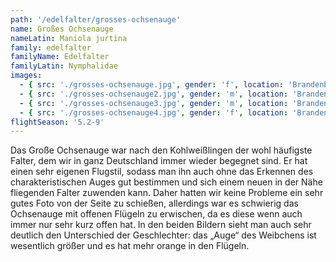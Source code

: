 ```yaml
---
path: '/edelfalter/grosses-ochsenauge'
name: Großes Ochsenauge
nameLatin: Maniola jurtina
family: edelfalter
familyName: Edelfalter
familyLatin: Nymphalidae
images:
  - { src: './grosses-ochsenauge.jpg', gender: 'f', location: 'Brandenburg, Heinrichsfelde', author: Georg, date: '2016-07-01' }
  - { src: './grosses-ochsenauge2.jpg', gender: 'm', location: 'Brandenburg, Heinrichsfelde', author: Georg, date: '2016-06-12' }
  - { src: './grosses-ochsenauge3.jpg', gender: 'm', location: 'Brandenburg, Heinrichsfelde', author: Georg, date: '2016-07-01' }
  - { src: './grosses-ochsenauge4.jpg', gender: 'f', location: 'Brandenburg, bei Dollgow', author: Georg, date: '2016-07-29' }
flightSeason: '5.2-9'
---
```


Das Große Ochsenauge war nach den Kohlweißlingen der wohl häufigste Falter, dem wir in ganz Deutschland immer wieder begegnet sind. Er hat einen sehr eigenen Flugstil, sodass man ihn auch ohne das Erkennen des charakteristischen Auges gut bestimmen und sich einem neuen in der Nähe fliegenden Falter zuwenden kann. Daher hatten wir keine Probleme ein sehr gutes Foto von der Seite zu schießen, allerdings war es schwierig das Ochsenauge mit offenen Flügeln zu erwischen, da es diese wenn auch immer nur sehr kurz offen hat. In den beiden Bildern sieht man auch sehr deutlich den Unterschied der Geschlechter: das „Auge“ des Weibchens ist wesentlich größer und es hat mehr orange in den Flügeln.
